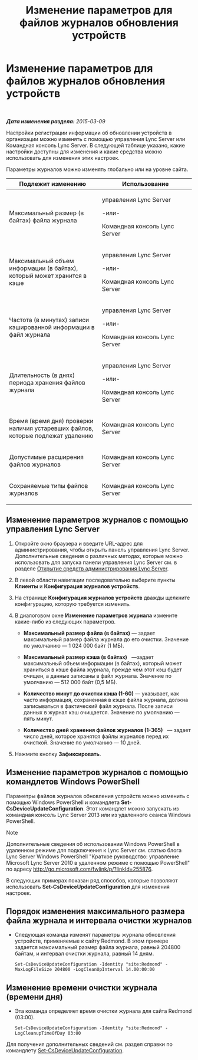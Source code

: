 ﻿---
title: Изменение параметров для файлов журналов обновления устройств
TOCTitle: Изменение параметров для файлов журналов обновления устройств
ms:assetid: 9b57f126-1853-43b3-bbd4-06401e6498bd
ms:mtpsurl: https://technet.microsoft.com/ru-ru/library/Gg182554(v=OCS.15)
ms:contentKeyID: 49310642
ms.date: 05/19/2016
mtps_version: v=OCS.15
ms.translationtype: HT
---

# Изменение параметров для файлов журналов обновления устройств

 

_**Дата изменения раздела:** 2015-03-09_

Настройки регистрации информации об обновлении устройств в организации можно изменять с помощью управления Lync Server или Командная консоль Lync Server. В следующей таблице указано, какие настройки доступны для изменения и какие средства можно использовать для изменения этих настроек.

Параметры журналов можно изменять глобально или на уровне сайта.


<table>
<colgroup>
<col style="width: 50%" />
<col style="width: 50%" />
</colgroup>
<thead>
<tr class="header">
<th>Подлежит изменению</th>
<th>Использование</th>
</tr>
</thead>
<tbody>
<tr class="odd">
<td><p>Максимальный размер (в байтах) файла журнала</p></td>
<td><p>управления Lync Server</p>
<p>-или-</p>
<p>Командная консоль Lync Server</p></td>
</tr>
<tr class="even">
<td><p>Максимальный объем информации (в байтах), который может хранится в кэше</p></td>
<td><p>управления Lync Server</p>
<p>-или-</p>
<p>Командная консоль Lync Server</p></td>
</tr>
<tr class="odd">
<td><p>Частота (в минутах) записи кэшированной информации в файл журнала</p></td>
<td><p>управления Lync Server</p>
<p>-или-</p>
<p>Командная консоль Lync Server</p></td>
</tr>
<tr class="even">
<td><p>Длительность (в днях) периода хранения файлов журнала</p></td>
<td><p>управления Lync Server</p>
<p>-или-</p>
<p>Командная консоль Lync Server</p></td>
</tr>
<tr class="odd">
<td><p>Время (время дня) проверки наличия устаревших файлов, которые подлежат удалению</p></td>
<td><p>Командная консоль Lync Server</p></td>
</tr>
<tr class="even">
<td><p>Допустимые расширения файлов журналов</p></td>
<td><p>Командная консоль Lync Server</p></td>
</tr>
<tr class="odd">
<td><p>Сохраняемые типы файлов журналов</p></td>
<td><p>Командная консоль Lync Server</p></td>
</tr>
</tbody>
</table>


## Изменение параметров журналов с помощью управления Lync Server

1.  Откройте окно браузера и введите URL-адрес для администрирования, чтобы открыть панель управления Lync Server. Дополнительные сведения о различных методах, которые можно использовать для запуска панели управления Lync Server см. в разделе [Открытие средств администрирования Lync Server](lync-server-2013-open-lync-server-administrative-tools.md).

2.  В левой области навигации последовательно выберите пункты **Клиенты** и **Конфигурация журналов устройств**.

3.  На странице **Конфигурация журналов устройств** дважды щелкните конфигурацию, которую требуется изменить.

4.  В диалоговом окне **Изменение параметров журнала** измените какие-либо из следующих параметров.
    
      - **Максимальный размер файла (в байтах)** — задает максимальный размер файла журнала до его очистки. Значение по умолчанию — 1 024 000 байт (1 МБ).
    
      - **Максимальный размер кэша (в байтах)**   —задает максимальный объем информации (в байтах), который может храниться в кэше файла журнала, прежде чем этот кэш будет очищен, а данные записаны в файл журнала. Значение по умолчанию — 512 000 байт (0,5 МБ).
    
      - **Количество минут до очистки кэша (1-60)** — указывает, как часто информация, сохраненная в кэше файла журнала, должна записываться в фактический файл журнала. После записи данных в журнал кэш очищается. Значение по умолчанию — пять минут.
    
      - **Количество дней хранения файлов журналов (1-365)**   — задает число дней, которое хранятся файлы журналов перед их очисткой. Значение по умолчанию — 10 дней.

5.  Нажмите кнопку **Зафиксировать**.

## Изменение параметров журналов с помощью командлетов Windows PowerShell

Параметры файлов журналов обновления устройств можно изменить с помощью Windows PowerShell и командлета **Set-CsDeviceUpdateConfiguration**. Этот командлет можно запускать из командная консоль Lync Server 2013 или из удаленного сеанса Windows PowerShell.

> [!note]  
> Дополнительные сведения об использовании Windows PowerShell в удаленном режиме для подключения к Lync Server см. статью блога Lync Server Windows PowerShell &quot;Краткое руководство: управление Microsoft Lync Server 2010 в удаленном режиме с помощью PowerShell&quot; по адресу <a href="http://go.microsoft.com/fwlink/p/?linkid=255876">http://go.microsoft.com/fwlink/p/?linkId=255876</a>.

В следующих примерах показан ряд способов, которые позволяют использовать **Set-CsDeviceUpdateConfiguration** для изменения настроек.

## Порядок изменения максимального размера файла журнала и интервала очистки журналов

  - Следующая команда изменят параметры журнала обновления устройств, применяемые к сайту Redmond. В этом примере задается максимальный размер файла журнала, равный 204800 байтам, и интервал очистки журнала, равный 14 дням.
    
        Set-CsDeviceUpdateConfiguration -Identity "site:Redmond" -MaxLogFileSize 204800 -LogCleanUpInterval 14.00:00:00

## Изменение времени очистки журнала (времени дня)

  - Эта команда определяет время очистки журнала для сайта Redmond (03:00).
    
        Set-CsDeviceUpdateConfiguration -Identity "site:Redmond" -LogCleanupTimeOfDay 03:00

Для получения дополнительных сведений см. раздел справки по командлету [Set-CsDeviceUpdateConfiguration](https://docs.microsoft.com/en-us/powershell/module/skype/Set-CsDeviceUpdateConfiguration).

